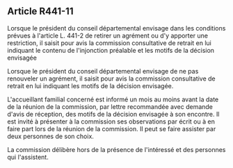 ## Article R441-11

Lorsque le président du conseil départemental envisage dans les conditions prévues à l'article L. 441-2 de
retirer un agrément ou d'y apporter une restriction, il saisit pour avis la commission consultative de retrait en
lui indiquant le contenu de l'injonction préalable et les motifs de la décision envisagée

Lorsque le président du conseil départemental envisage de ne pas renouveler un agrément, il saisit pour avis
la commission consultative de retrait en lui indiquant les motifs de la décision envisagée.

L'accueillant familial concerné est informé un mois au moins avant la date de la réunion de la commission,
par lettre recommandée avec demande d'avis de réception, des motifs de la décision envisagée à son
encontre. Il est invité à présenter à la commission ses observations par écrit ou à en faire part lors de la
réunion de la commission. Il peut se faire assister par deux personnes de son choix.


La commission délibère hors de la présence de l'intéressé et des personnes qui l'assistent.

